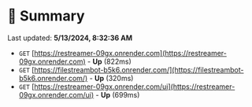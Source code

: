 # 📖 Summary
Last updated: **5/13/2024, 8:32:36 AM**

- `GET` [https://restreamer-09gx.onrender.com](https://restreamer-09gx.onrender.com) - **Up** (822ms)
- `GET` [https://filestreambot-b5k6.onrender.com/](https://filestreambot-b5k6.onrender.com/) - **Up** (320ms)
- `GET` [https://restreamer-09gx.onrender.com/ui](https://restreamer-09gx.onrender.com/ui) - **Up** (699ms)
